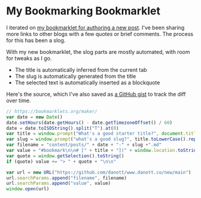 <template data-parse>2022-09-14</template>

# My Bookmarking Bookmarklet

I iterated on [my bookmarklet for authoring a new post](https://www.danott.co/2022/my-own-bookmarklet/).
I've been sharing more links to other blogs with a few quotes or brief comments.
The process for this has been a slog.

With my new bookmarklet, the slog parts are mostly automated, with room for tweaks as I go.

- The title is automatically inferred from the current tab
- The slug is automatically generated from the title
- The selected text is automatically inserted as a blockquote

Here's the source, which I've also saved as [a GitHub gist](https://gist.github.com/danott/e0ff791aa8a2fb98b625037efea8c252) to track the diff over time.

```js
// https://bookmarklets.org/maker/
var date = new Date()
date.setHours(date.getHours() - date.getTimezoneOffset() / 60)
date = date.toISOString().split("T").at(0)
var title = window.prompt("What's a good starter title?", document.title)
var slug = window.prompt("what's a good slug?", title.toLowerCase().replace(/\s+/g, "-"))
var filename = "content/posts/" + date + "-" + slug +".md"
var value = "#bookmark\n\n# [" + title + "](" + window.location.toString() + ")\n\n" 
var quote = window.getSelection().toString()
if (quote) value += "> " + quote + "\n\n"

var url = new URL("https://github.com/danott/www.danott.co/new/main")
url.searchParams.append("filename", filename)
url.searchParams.append("value", value)
window.open(url)
```